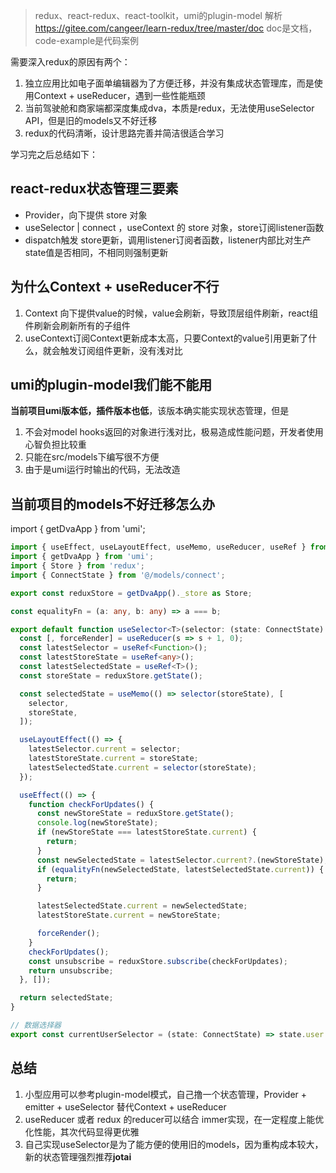 > redux、react-redux、react-toolkit，umi的plugin-model 解析 https://gitee.com/cangeer/learn-redux/tree/master/doc doc是文档，code-example是代码案例

需要深入redux的原因有两个：
1. 独立应用比如电子面单编辑器为了方便迁移，并没有集成状态管理库，而是使用Context + useReducer，遇到一些性能瓶颈
2. 当前驾驶舱和商家端都深度集成dva，本质是redux，无法使用useSelector API，但是旧的models又不好迁移
3. redux的代码清晰，设计思路完善并简洁很适合学习

学习完之后总结如下：

## react-redux状态管理三要素
- Provider，向下提供 store 对象
- useSelector | connect ，useContext 的 store 对象，store订阅listener函数
- dispatch触发 store更新，调用listener订阅者函数，listener内部比对生产state值是否相同，不相同则强制更新

## 为什么Context + useReducer不行
1. Context 向下提供value的时候，value会刷新，导致顶层组件刷新，react组件刷新会刷新所有的子组件
2. useContext订阅Context更新成本太高，只要Context的value引用更新了什么，就会触发订阅组件更新，没有浅对比

## umi的plugin-model我们能不能用
**当前项目umi版本低，插件版本也低**，该版本确实能实现状态管理，但是
1. 不会对model hooks返回的对象进行浅对比，极易造成性能问题，开发者使用心智负担比较重
2. 只能在src/models下编写很不方便
3. 由于是umi运行时输出的代码，无法改造

## 当前项目的models不好迁移怎么办
import { getDvaApp } from 'umi';

```typescript
import { useEffect, useLayoutEffect, useMemo, useReducer, useRef } from 'react';
import { getDvaApp } from 'umi';
import { Store } from 'redux';
import { ConnectState } from '@/models/connect';

export const reduxStore = getDvaApp()._store as Store;

const equalityFn = (a: any, b: any) => a === b;

export default function useSelector<T>(selector: (state: ConnectState) => T) {
  const [, forceRender] = useReducer(s => s + 1, 0);
  const latestSelector = useRef<Function>();
  const latestStoreState = useRef<any>();
  const latestSelectedState = useRef<T>();
  const storeState = reduxStore.getState();

  const selectedState = useMemo(() => selector(storeState), [
    selector,
    storeState,
  ]);

  useLayoutEffect(() => {
    latestSelector.current = selector;
    latestStoreState.current = storeState;
    latestSelectedState.current = selector(storeState);
  });

  useEffect(() => {
    function checkForUpdates() {
      const newStoreState = reduxStore.getState();
      console.log(newStoreState);
      if (newStoreState === latestStoreState.current) {
        return;
      }
      const newSelectedState = latestSelector.current?.(newStoreState);
      if (equalityFn(newSelectedState, latestSelectedState.current)) {
        return;
      }

      latestSelectedState.current = newSelectedState;
      latestStoreState.current = newStoreState;

      forceRender();
    }
    checkForUpdates();
    const unsubscribe = reduxStore.subscribe(checkForUpdates);
    return unsubscribe;
  }, []);

  return selectedState;
}

// 数据选择器
export const currentUserSelector = (state: ConnectState) => state.user.currentUser;
```

## 总结
1. 小型应用可以参考plugin-model模式，自己撸一个状态管理，Provider + emitter  + useSelector 替代Context + useReducer
2. useReducer 或者 redux 的reducer可以结合 immer实现，在一定程度上能优化性能，其次代码显得更优雅
3. 自己实现useSelector是为了能方便的使用旧的models，因为重构成本较大，新的状态管理强烈推荐**jotai**
